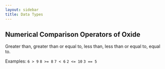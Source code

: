 ```yaml
---
layout: sidebar
title: Data Types
---
```


## Numerical Comparison Operators of Oxide
Greater than, greater than or equal to, less than, less than or equal to, equal to.

Examples:
`6 > 9`
`8 >= 8`
`7 < 6`
`2 <= 10`
`3 == 5`

